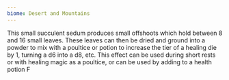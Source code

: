 ```yaml
---
biome: Desert and Mountains
---
```

This small succulent sedum produces small offshoots which hold between 8 and 16 small leaves. These leaves can then be dried and ground into a powder to mix with a poultice or potion to increase the tier of a healing die by 1, turning a d6 into a d8, etc. This effect can be used during short rests or with healing magic as a poultice, or can be used by adding to a health potion F 

